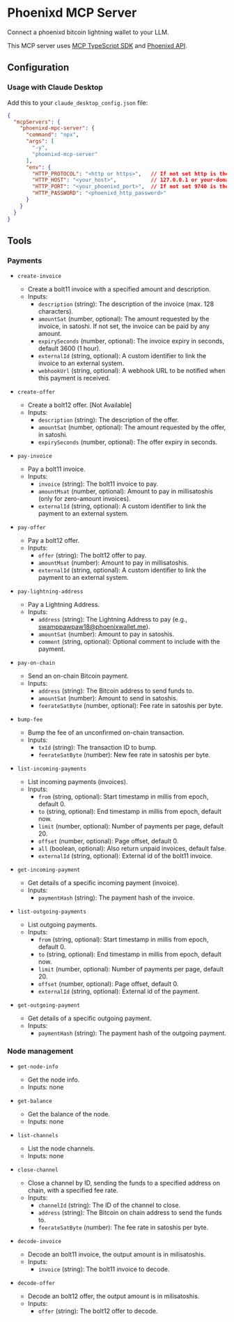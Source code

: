 # Phoenixd MCP Server

Connect a phoenixd bitcoin lightning wallet to your LLM.

This MCP server uses [MCP TypeScript SDK](https://github.com/modelcontextprotocol/typescript-sdk) and [Phoenixd API](https://phoenix.acinq.co/server/api).

## Configuration

### Usage with Claude Desktop

Add this to your `claude_desktop_config.json` file:

```json
{
  "mcpServers": {
    "phoenixd-mpc-server": {
      "command": "npx",
      "args": [
        "-y",
        "phoenixd-mcp-server"
      ],
      "env": {
        "HTTP_PROTOCOL": "<http or https>",   // If not set http is the default value.
        "HTTP_HOST": "<your_host>",           // 127.0.0.1 or your-domain.com
        "HTTP_PORT": "<your_phoenixd_port>",  // If not set 9740 is the default port.
        "HTTP_PASSWORD": "<phoenixd_http_password>"
      }
    }
  }
}
```

## Tools

### Payments

- `create-invoice`
  - Create a bolt11 invoice with a specified amount and description.
  - Inputs:
    - `description` (string): The description of the invoice (max. 128 characters).
    - `amountSat` (number, optional): The amount requested by the invoice, in satoshi. If not set, the invoice can be paid by any amount.
    - `expirySeconds` (number, optional): The invoice expiry in seconds, default 3600 (1 hour).
    - `externalId` (string, optional): A custom identifier to link the invoice to an external system.
    - `webhookUrl` (string, optional): A webhook URL to be notified when this payment is received.

- `create-offer`
  - Create a bolt12 offer. [Not Available]
  - Inputs:
    - `description` (string): The description of the offer.
    - `amountSat` (number, optional): The amount requested by the offer, in satoshi.
    - `expirySeconds` (number, optional): The offer expiry in seconds.

- `pay-invoice`
  - Pay a bolt11 invoice.
  - Inputs:
    - `invoice` (string): The bolt11 invoice to pay.
    - `amountMsat` (number, optional): Amount to pay in millisatoshis (only for zero-amount invoices).
    - `externalId` (string, optional): A custom identifier to link the payment to an external system.

- `pay-offer`
  - Pay a bolt12 offer.
  - Inputs:
    - `offer` (string): The bolt12 offer to pay.
    - `amountMsat` (number): Amount to pay in millisatoshis.
    - `externalId` (string, optional): A custom identifier to link the payment to an external system.

- `pay-lightning-address`
  - Pay a Lightning Address.
  - Inputs:
    - `address` (string): The Lightning Address to pay (e.g., swamppawpaw18@phoenixwallet.me).
    - `amountSat` (number): Amount to pay in satoshis.
    - `comment` (string, optional): Optional comment to include with the payment.

- `pay-on-chain`
  - Send an on-chain Bitcoin payment.
  - Inputs:
    - `address` (string): The Bitcoin address to send funds to.
    - `amountSat` (number): Amount to send in satoshis.
    - `feerateSatByte` (number, optional): Fee rate in satoshis per byte.

- `bump-fee`
  - Bump the fee of an unconfirmed on-chain transaction.
  - Inputs:
    - `txId` (string): The transaction ID to bump.
    - `feerateSatByte` (number): New fee rate in satoshis per byte.

- `list-incoming-payments`
  - List incoming payments (invoices).
  - Inputs:
    - `from` (string, optional): Start timestamp in millis from epoch, default 0.
    - `to` (string, optional): End timestamp in millis from epoch, default now.
    - `limit` (number, optional): Number of payments per page, default 20.
    - `offset` (number, optional): Page offset, default 0.
    - `all` (boolean, optional): Also return unpaid invoices, default false.
    - `externalId` (string, optional): External id of the bolt11 invoice.

- `get-incoming-payment`
  - Get details of a specific incoming payment (invoice).
  - Inputs:
    - `paymentHash` (string): The payment hash of the invoice.

- `list-outgoing-payments`
  - List outgoing payments.
  - Inputs:
    - `from` (string, optional): Start timestamp in millis from epoch, default 0.
    - `to` (string, optional): End timestamp in millis from epoch, default now.
    - `limit` (number, optional): Number of payments per page, default 20.
    - `offset` (number, optional): Page offset, default 0.
    - `externalId` (string, optional): External id of the payment.

- `get-outgoing-payment`
  - Get details of a specific outgoing payment.
  - Inputs:
    - `paymentHash` (string): The payment hash of the outgoing payment.

### Node management

- `get-node-info`
  - Get the node info.
  - Inputs: none

- `get-balance`
  - Get the balance of the node.
  - Inputs: none

- `list-channels`
  - List the node channels.
  - Inputs: none

- `close-channel`
  - Close a channel by ID, sending the funds to a specified address on chain, with a specified fee rate.
  - Inputs:
    - `channelId` (string): The ID of the channel to close.
    - `address` (string): The Bitcoin on chain address to send the funds to.
    - `feerateSatByte` (number): The fee rate in satoshis per byte.

- `decode-invoice`
  - Decode an bolt11 invoice, the output amount is in milisatoshis.
  - Inputs:
    - `invoice` (string): The bolt11 invoice to decode.

- `decode-offer`
  - Decode an bolt12 offer, the output amount is in milisatoshis.
  - Inputs:
    - `offer` (string): The bolt12 offer to decode.
